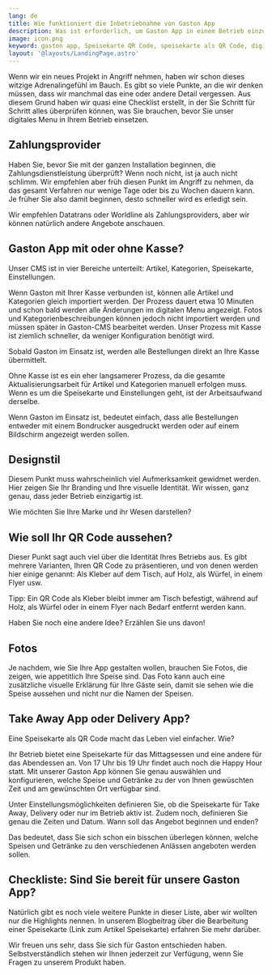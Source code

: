 ```yaml
---
lang: de
title: Wie funktioniert die Inbetriebnahme von Gaston App
description: Was ist erforderlich, um Gaston App in einem Betrieb einzusetzen? Alles, was in den Behind the Scenes bevor der Aktivierung des QR Menus passiert, wird hier beschrieben.
image: icon.png
keyword: gaston app, Speisekarte QR Code, speisekarte als QR Code, digital menu, take away app, delivery app
layout: '@layouts/LandingPage.astro'
---
```


Wenn wir ein neues Projekt in Angriff nehmen, haben wir schon dieses witzige Adrenalingefühl im Bauch. Es gibt so viele Punkte, an die wir denken müssen, dass wir manchmal das eine oder andere Detail vergessen. Aus diesem Grund haben wir quasi eine Checklist erstellt, in der Sie Schritt für Schritt alles überprüfen können, was Sie brauchen, bevor Sie unser digitales Menu in Ihrem Betrieb einsetzen.

## Zahlungsprovider

Haben Sie, bevor Sie mit der ganzen Installation beginnen, die Zahlungsdienstleistung überprüft? Wenn noch nicht, ist ja auch nicht schlimm. Wir empfehlen aber früh diesen Punkt im Angriff zu nehmen, da das gesamt Verfahren nur wenige Tage oder bis zu Wochen dauern kann. Je früher Sie also damit beginnen, desto schneller wird es erledigt sein.

Wir empfehlen Datatrans oder Worldline als Zahlungsproviders, aber wir können natürlich andere Angebote anschauen.

## Gaston App mit oder ohne Kasse?

Unser CMS ist in vier Bereiche unterteilt: Artikel, Kategorien, Speisekarte, Einstellungen.

Wenn Gaston mit Ihrer Kasse verbunden ist, können alle Artikel und Kategorien gleich importiert werden. Der Prozess dauert etwa 10 Minuten und schon bald werden alle Änderungen im digitalen Menu angezeigt. Fotos und Kategorienbeschreibungen können jedoch nicht importiert werden und müssen später in Gaston-CMS bearbeitet werden. Unser Prozess mit Kasse ist ziemlich schneller, da weniger Konfiguration benötigt wird. 

Sobald Gaston im Einsatz ist, werden alle Bestellungen direkt an Ihre Kasse übermittelt.

Ohne Kasse ist es ein eher langsamerer Prozess, da die gesamte Aktualisierungsarbeit für Artikel und Kategorien manuell erfolgen muss. Wenn es um die Speisekarte und Einstellungen geht, ist der Arbeitsaufwand derselbe.

Wenn Gaston im Einsatz ist, bedeutet einfach, dass alle Bestellungen entweder mit einem Bondrucker ausgedruckt werden oder auf einem Bildschirm angezeigt werden sollen.

## Designstil

Diesem Punkt muss wahrscheinlich viel Aufmerksamkeit gewidmet werden. Hier zeigen Sie Ihr Branding und Ihre visuelle Identität. Wir wissen, ganz genau, dass jeder Betrieb einzigartig ist.

Wie möchten Sie Ihre Marke und ihr Wesen darstellen?

## Wie soll Ihr QR Code aussehen?

Dieser Punkt sagt auch viel über die Identität Ihres Betriebs aus. Es gibt mehrere Varianten, Ihren QR Code zu präsentieren, und von denen werden hier einige genannt: Als Kleber auf dem Tisch, auf Holz, als Würfel, in einem Flyer usw.

Tipp: Ein QR Code als Kleber bleibt immer am Tisch befestigt, während auf Holz, als Würfel oder in einem Flyer nach Bedarf entfernt werden kann.

Haben Sie noch eine andere Idee? Erzählen Sie uns davon!

## Fotos

Je nachdem, wie Sie Ihre App gestalten wollen, brauchen Sie Fotos, die zeigen, wie appetitlich Ihre Speise sind. Das Foto kann auch eine zusätzliche visuelle Erklärung für Ihre Gäste sein, damit sie sehen wie die Speise aussehen und nicht nur die Namen der Speisen.

## Take Away App oder Delivery App?

Eine Speisekarte als QR Code macht das Leben viel einfacher. Wie?

Ihr Betrieb bietet eine Speisekarte für das Mittagsessen und eine andere für das Abendessen an. Von 17 Uhr bis 19 Uhr findet auch noch die Happy Hour statt. Mit unserer Gaston App können Sie genau auswählen und konfigurieren, welche Speise und Getränke zu der von Ihnen gewüschten Zeit und am gewünschten Ort verfügbar sind.

Unter Einstellungsmöglichkeiten definieren Sie, ob die Speisekarte für Take Away, Delivery oder nur im Betrieb aktiv ist. Zudem noch, definieren Sie genau die Zeiten und Datum. Wann soll das Angebot beginnen und enden?

Das bedeutet, dass Sie sich schon ein bisschen überlegen können, welche Speisen und Getränke zu den verschiedenen Anlässen angeboten werden sollen.

## Checkliste: Sind Sie bereit für unsere Gaston App? 

Natürlich gibt es noch viele weitere Punkte in dieser Liste, aber wir wollten nur die Highlights nennen. In unserem Blogbeitrag über die Bearbeitung einer Speisekarte (Link zum Artikel Speisekarte) erfahren Sie mehr darüber.

Wir freuen uns sehr, dass Sie sich für Gaston entschieden haben. Selbstverständlich stehen wir Ihnen jederzeit zur Verfügung, wenn Sie Fragen zu unserem Produkt haben.